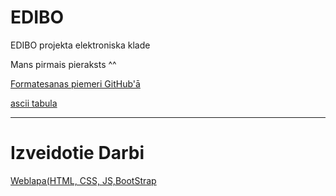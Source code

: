 # EDIBO
EDIBO projekta elektroniska klade

Mans pirmais pieraksts ^^

[Formatesanas piemeri GitHub'ā](https://help.github.com/en/github/writing-on-github/basic-writing-and-formatting-syntax)


[ascii tabula](http://www.ecowin.org/aulas/resources/tables/asciitable.jpg)



------------------------------------------------------
# Izveidotie Darbi

[Weblapa(HTML, CSS, JS,BootStrap](https://github.com/dav4aws/EDIBO/tree/master/KlasesDarbi/20200713-DAY9-10/WEB)
